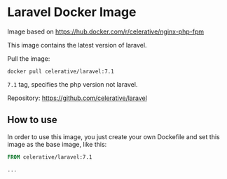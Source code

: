 # Laravel Docker Image

Image based on https://hub.docker.com/r/celerative/nginx-php-fpm

This image contains the latest version of laravel.

Pull the image:

`docker pull celerative/laravel:7.1`

`7.1` tag, specifies the php version not laravel.

Repository: https://github.com/celerative/laravel

## How to use

In order to use this image, you just create your own Dockefile and set this image as the base image, like this:

```Dockerfile
FROM celerative/laravel:7.1

...
```

